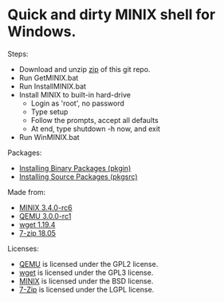 # Quick and dirty MINIX shell for Windows.

Steps:
* Download and unzip [zip](https://github.com/sirredbeard/WinMinix/archive/master.zip) of this git repo.
* Run GetMINIX.bat
* Run InstallMINIX.bat
* Install MINIX to built-in hard-drive
    * Login as 'root', no password
    * Type setup
    * Follow the prompts, accept all defaults
    * At end, type shutdown -h now, and exit
* Run WinMINIX.bat

Packages:
* [Installing Binary Packages (pkgin)](https://wiki.minix3.org/doku.php?id=usersguide:installingbinarypackages)
* [Installing Source Packages (pkgsrc)](https://wiki.minix3.org/doku.php?id=usersguide:installingsourcepackages)

Made from:
* [MINIX 3.4.0-rc6](http://download.minix3.org/iso/snapshot/)
* [QEMU 3.0.0-rc1](https://qemu.weilnetz.de/w64/)
* [wget 1.19.4](https://eternallybored.org/misc/wget/)
* [7-zip 18.05](https://www.7-zip.org/)

Licenses:
* [QEMU](https://wiki.qemu.org/License) is licensed under the GPL2 license.
* [wget](https://www.gnu.org/software/wget/) is licensed under the GPL3 license.
* [MINIX](https://github.com/minix3/minix/blob/master/LICENSE) is licensed under the BSD license.
* [7-Zip](https://www.7-zip.org/faq.html) is licensed under the LGPL license.
